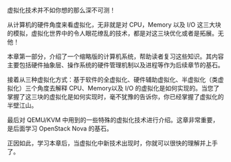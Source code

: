 虚拟化技术并不如你想的那么深不可测！

从计算机的硬件角度来看虚拟化，无非就是对 CPU，Memory 以及 I/O 这三大块的模拟，虚拟化世界中的令人眼花缭乱的技术，都是对这三块优化或者是拓展。无他！

本章第一部分，介绍了一个缩略版的计算机系统，帮助读者复习这些知识。其内容主要包括硬件抽象层、操作系统的硬件管理机制以及进程等作为后续章节的基石。

接着从三种虚拟化方式：基于软件的全虚拟化、硬件辅助虚拟化、半虚拟化（类虚拟化）三个角度去解释 CPU、Memory以及 I/O 的虚拟化是如何实现的。当您了掌握了这三块的虚拟化是如何实现时，毫不犹豫的告诉你，你已经掌握了虚拟化的半壁江山。

最后对 QEMU/KVM 中用到的一些特殊的虚拟化技术进行介绍。这章非常重要，是后面学习 OpenStack Nova 的基石。

正因如此，学习本章后，当虚拟化中新技术出现时，你就可以很快的理解并上手了。

